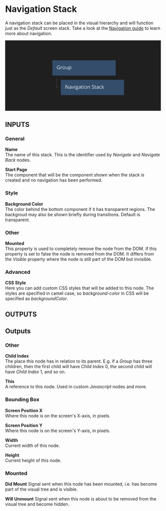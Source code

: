 # Navigation Stack

A navigation stack can be placed in the visual hierarchy and will function just as the *Default* screen stack. Take a look at the [Navigation guide](/guides/navigation.md) to learn more about navigation.

<div class="ndl-images">
    <img src="/guides/navigation/navigation-stack.png" class="ndl-image med"></img>   
</div>


## INPUTS

### General

**Name**  
The name of this stack. This is the identifier used by *Navigate* and *Navigate Back* nodes.

**Start Page**  
The component that will be the component shown when the stack is created and no navigation has been performed.

### Style

**Background Color**  
The color behind the bottom component if it has transparent regions. The backgroud may also be shown briefly during transitions. Default is transparent.

### Other

**Mounted**  
This property is used to completely remove the node from the DOM. If this property is set to false the node is removed from the DOM. It differs from the _Visible_ property where the node is still part of the DOM but invisible.

### Advanced

**CSS Style**  
Here you can add custom CSS styles that will be added to this node. The styles are specified in camel case, so _background-color_ in CSS will be specified as _backgroundColor_.

## OUTPUTS

## Outputs

### Other

**Child Index**  
The place this node has in relation to its parent. E.g. if a _Group_ has three children, then the first child will have _Child Index_ 0, the second child will have _Child Index_ 1, and so on.

**This**  
A reference to this node. Used in custom _Javascript_ nodes and more.

### Bounding Box

**Screen Position X**  
Where this node is on the screen's X-axis, in pixels.

**Screen Position Y**  
Where this node is on the screen's Y-axis, in pixels.

**Width**  
Current width of this node.

**Height**  
Current height of this node.

### Mounted

**Did Mount**
Signal sent when this node has been mounted, i.e. has become part of the visual tree and is visible.

**Will Unmount**
Signal sent when this node is about to be removed from the visual tree and become hidden.